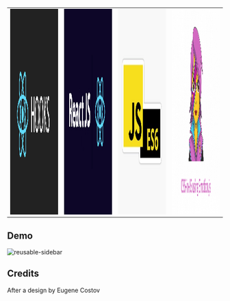 
<table>
  <tr>
    <td><img src="readmeImages/ReactHooks.PNG" width=270 height=480></td>
    <td><img src="readmeImages/ReactJS.PNG" width=270 height=480></td>
    <td><img src="readmeImages/JSES6.JPG" width=270 height=480></td>
    <td><img src="readmeImages/Emotion.PNG" width=270 height=480></td>
  </tr>
 </table>


## Demo
![reusable-sidebar](https://user-images.githubusercontent.com/22078200/103313475-27943300-49ee-11eb-90c2-47c651eaa428.gif)

## Credits
After a design by Eugene Costov

